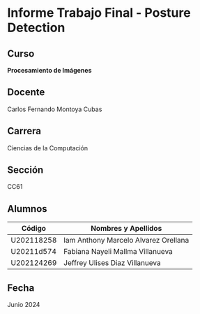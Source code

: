# Informe Trabajo Final - Posture Detection

## Curso
**Procesamiento de Imágenes**

## Docente
Carlos Fernando Montoya Cubas

## Carrera
Ciencias de la Computación

## Sección
CC61

## Alumnos

| Código      | Nombres y Apellidos                        |
| ----------- | ------------------------------------------ |
| U202118258  | Iam Anthony Marcelo Alvarez Orellana       |
| U20211d574  | Fabiana Nayeli Mallma Villanueva           |
| U202124269  | Jeffrey Ulises Diaz Villanueva             |

## Fecha
Junio 2024
